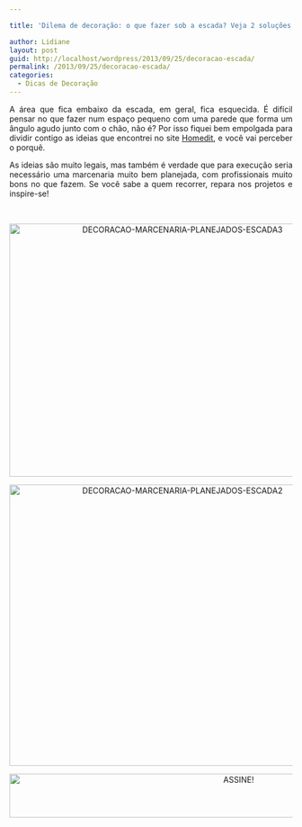 ```yaml
---

title: 'Dilema de decoração: o que fazer sob a escada? Veja 2 soluções.'

author: Lidiane
layout: post
guid: http://localhost/wordpress/2013/09/25/decoracao-escada/
permalink: /2013/09/25/decoracao-escada/
categories:
  - Dicas de Decoração
---
```

<p style="text-align: justify;">
  A área que fica embaixo da escada, em geral, fica esquecida. É difícil pensar no que fazer num espaço pequeno com uma parede que forma um ângulo agudo junto com o chão, não é? Por isso fiquei bem empolgada para dividir contigo as ideias que encontrei no site <a href="http://www.homedit.com/" target="_blank">Homedit</a>, e você vai perceber o porquê.
</p>

<p style="text-align: justify;" align="justify">
  As ideias são muito legais, mas também é verdade que para execução seria necessário uma marcenaria muito bem planejada, com profissionais muito bons no que fazem. Se você sabe a quem recorrer, repara nos projetos e inspire-se!
</p>

&nbsp;

<p align="center">
  <a href="http://www.trololodemulher.com.br/blog/wp-content/uploads/2013/09/DECORACAO-MARCENARIA-PLANEJADOS-ESCADA3.jpg"><img class="alignnone size-full wp-image-9792" src="http://www.trololodemulher.com.br/blog/wp-content/uploads/2013/09/DECORACAO-MARCENARIA-PLANEJADOS-ESCADA3.jpg" alt="DECORACAO-MARCENARIA-PLANEJADOS-ESCADA3" width="600" height="450" /></a>
</p>

<p align="center">
  <a href="http://www.trololodemulher.com.br/blog/wp-content/uploads/2013/09/DECORACAO-MARCENARIA-PLANEJADOS-ESCADA2.jpg"><img class="alignnone size-full wp-image-9791" src="http://www.trololodemulher.com.br/blog/wp-content/uploads/2013/09/DECORACAO-MARCENARIA-PLANEJADOS-ESCADA2.jpg" alt="DECORACAO-MARCENARIA-PLANEJADOS-ESCADA2" width="600" height="500" /></a>
</p>

<p align="center">
  <a href="http://feedburner.google.com/fb/a/mailverify?uri=blogBichaFemea&loc=en_US" target="_blank"><img class="alignnone size-full wp-image-10439" src="http://www.trololodemulher.com.br/blog/wp-content/uploads/2014/09/ASSINE.png" alt="ASSINE!" width="800" height="78" /></a>
</p>

&nbsp;